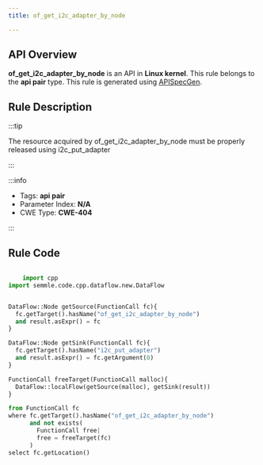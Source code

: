```yaml
---
title: of_get_i2c_adapter_by_node

---
```



## API Overview
**of_get_i2c_adapter_by_node** is an API in **Linux kernel**. This rule belongs to the **api pair** type. This rule is generated using [APISpecGen](../../tools/APISpecGen).
## Rule Description

:::tip

The resource acquired by of_get_i2c_adapter_by_node must be properly released using i2c_put_adapter

:::

:::info

- Tags: **api pair**
- Parameter Index: **N/A**
- CWE Type: **CWE-404**

:::

## Rule Code
```python

    import cpp
import semmle.code.cpp.dataflow.new.DataFlow


DataFlow::Node getSource(FunctionCall fc){
  fc.getTarget().hasName("of_get_i2c_adapter_by_node")
  and result.asExpr() = fc
}

DataFlow::Node getSink(FunctionCall fc){
  fc.getTarget().hasName("i2c_put_adapter")
  and result.asExpr() = fc.getArgument(0)
}

FunctionCall freeTarget(FunctionCall malloc){
  DataFlow::localFlow(getSource(malloc), getSink(result))
}

from FunctionCall fc
where fc.getTarget().hasName("of_get_i2c_adapter_by_node")
      and not exists(
        FunctionCall free| 
        free = freeTarget(fc)
      )
select fc.getLocation()

    
```